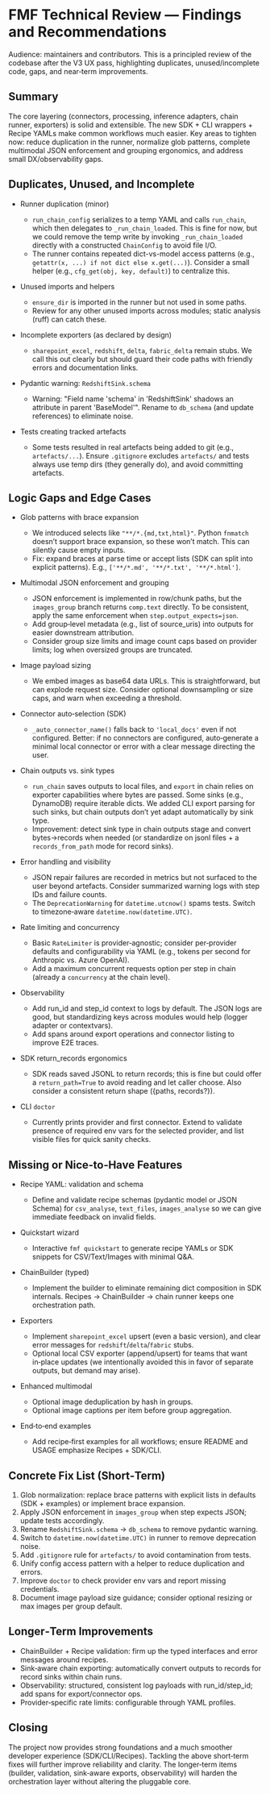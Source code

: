 # FMF Technical Review — Findings and Recommendations

Audience: maintainers and contributors. This is a principled review of the codebase after the V3 UX pass, highlighting duplicates, unused/incomplete code, gaps, and near‑term improvements.

## Summary

The core layering (connectors, processing, inference adapters, chain runner, exporters) is solid and extensible. The new SDK + CLI wrappers + Recipe YAMLs make common workflows much easier. Key areas to tighten now: reduce duplication in the runner, normalize glob patterns, complete multimodal JSON enforcement and grouping ergonomics, and address small DX/observability gaps.

## Duplicates, Unused, and Incomplete

- Runner duplication (minor)
  - `run_chain_config` serializes to a temp YAML and calls `run_chain`, which then delegates to `_run_chain_loaded`. This is fine for now, but we could remove the temp write by invoking `_run_chain_loaded` directly with a constructed `ChainConfig` to avoid file I/O.
  - The runner contains repeated dict-vs-model access patterns (e.g., `getattr(x, ...) if not dict else x.get(...)`). Consider a small helper (e.g., `cfg_get(obj, key, default)`) to centralize this.

- Unused imports and helpers
  - `ensure_dir` is imported in the runner but not used in some paths.
  - Review for any other unused imports across modules; static analysis (ruff) can catch these.

- Incomplete exporters (as declared by design)
  - `sharepoint_excel`, `redshift`, `delta`, `fabric_delta` remain stubs. We call this out clearly but should guard their code paths with friendly errors and documentation links.

- Pydantic warning: `RedshiftSink.schema`
  - Warning: "Field name 'schema' in 'RedshiftSink' shadows an attribute in parent 'BaseModel'". Rename to `db_schema` (and update references) to eliminate noise.

- Tests creating tracked artefacts
  - Some tests resulted in real artefacts being added to git (e.g., `artefacts/...`). Ensure `.gitignore` excludes `artefacts/` and tests always use temp dirs (they generally do), and avoid committing artefacts.

## Logic Gaps and Edge Cases

- Glob patterns with brace expansion
  - We introduced selects like `"**/*.{md,txt,html}"`. Python `fnmatch` doesn’t support brace expansion, so these won’t match. This can silently cause empty inputs.
  - Fix: expand braces at parse time or accept lists (SDK can split into explicit patterns). E.g., `['**/*.md', '**/*.txt', '**/*.html']`.

- Multimodal JSON enforcement and grouping
  - JSON enforcement is implemented in row/chunk paths, but the `images_group` branch returns `comp.text` directly. To be consistent, apply the same enforcement when `step.output_expects=json`.
  - Add group‑level metadata (e.g., list of source_uris) into outputs for easier downstream attribution.
  - Consider group size limits and image count caps based on provider limits; log when oversized groups are truncated.

- Image payload sizing
  - We embed images as base64 data URLs. This is straightforward, but can explode request size. Consider optional downsampling or size caps, and warn when exceeding a threshold.

- Connector auto‑selection (SDK)
  - `_auto_connector_name()` falls back to `'local_docs'` even if not configured. Better: if no connectors are configured, auto‑generate a minimal local connector or error with a clear message directing the user.

- Chain outputs vs. sink types
  - `run_chain` saves outputs to local files, and `export` in chain relies on exporter capabilities where bytes are passed. Some sinks (e.g., DynamoDB) require iterable dicts. We added CLI export parsing for such sinks, but chain outputs don’t yet adapt automatically by sink type.
  - Improvement: detect sink type in chain outputs stage and convert bytes→records when needed (or standardize on jsonl files + a `records_from_path` mode for record sinks).

- Error handling and visibility
  - JSON repair failures are recorded in metrics but not surfaced to the user beyond artefacts. Consider summarized warning logs with step IDs and failure counts.
  - The `DeprecationWarning` for `datetime.utcnow()` spams tests. Switch to timezone‑aware `datetime.now(datetime.UTC)`.

- Rate limiting and concurrency
  - Basic `RateLimiter` is provider‑agnostic; consider per‑provider defaults and configurability via YAML (e.g., tokens per second for Anthropic vs. Azure OpenAI).
  - Add a maximum concurrent requests option per step in chain (already a `concurrency` at the chain level).

- Observability
  - Add run_id and step_id context to logs by default. The JSON logs are good, but standardizing keys across modules would help (logger adapter or contextvars).
  - Add spans around export operations and connector listing to improve E2E traces.

- SDK return_records ergonomics
  - SDK reads saved JSONL to return records; this is fine but could offer a `return_path=True` to avoid reading and let caller choose. Also consider a consistent return shape ({paths, records?}).

- CLI `doctor`
  - Currently prints provider and first connector. Extend to validate presence of required env vars for the selected provider, and list visible files for quick sanity checks.

## Missing or Nice‑to‑Have Features

- Recipe YAML: validation and schema
  - Define and validate recipe schemas (pydantic model or JSON Schema) for `csv_analyse`, `text_files`, `images_analyse` so we can give immediate feedback on invalid fields.

- Quickstart wizard
  - Interactive `fmf quickstart` to generate recipe YAMLs or SDK snippets for CSV/Text/Images with minimal Q&A.

- ChainBuilder (typed)
  - Implement the builder to eliminate remaining dict composition in SDK internals. Recipes → ChainBuilder → chain runner keeps one orchestration path.

- Exporters
  - Implement `sharepoint_excel` upsert (even a basic version), and clear error messages for `redshift`/`delta`/`fabric` stubs.
  - Optional local CSV exporter (append/upsert) for teams that want in‑place updates (we intentionally avoided this in favor of separate outputs, but demand may arise).

- Enhanced multimodal
  - Optional image deduplication by hash in groups.
  - Optional image captions per item before group aggregation.

- End‑to‑end examples
  - Add recipe‑first examples for all workflows; ensure README and USAGE emphasize Recipes + SDK/CLI.

## Concrete Fix List (Short‑Term)

1) Glob normalization: replace brace patterns with explicit lists in defaults (SDK + examples) or implement brace expansion.
2) Apply JSON enforcement in `images_group` when step expects JSON; update tests accordingly.
3) Rename `RedshiftSink.schema` → `db_schema` to remove pydantic warning.
4) Switch to `datetime.now(datetime.UTC)` in runner to remove deprecation noise.
5) Add `.gitignore` rule for `artefacts/` to avoid contamination from tests.
6) Unify config access pattern with a helper to reduce duplication and errors.
7) Improve `doctor` to check provider env vars and report missing credentials.
8) Document image payload size guidance; consider optional resizing or max images per group default.

## Longer‑Term Improvements

- ChainBuilder + Recipe validation: firm up the typed interfaces and error messages around recipes.
- Sink‑aware chain exporting: automatically convert outputs to records for record sinks within chain runs.
- Observability: structured, consistent log payloads with run_id/step_id; add spans for export/connector ops.
- Provider‑specific rate limits: configurable through YAML profiles.

## Closing

The project now provides strong foundations and a much smoother developer experience (SDK/CLI/Recipes). Tackling the above short‑term fixes will further improve reliability and clarity. The longer‑term items (builder, validation, sink‑aware exports, observability) will harden the orchestration layer without altering the pluggable core.

